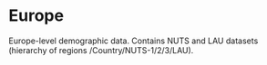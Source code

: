 # Europe

Europe-level demographic data. Contains NUTS and LAU datasets (hierarchy of regions /Country/NUTS-1/2/3/LAU).